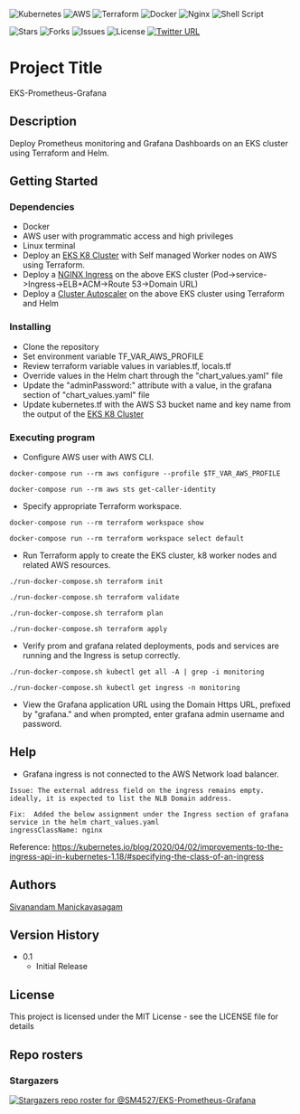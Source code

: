 <p align="center">

![Kubernetes](https://img.shields.io/badge/kubernetes-%23326ce5.svg?style=for-the-badge&logo=kubernetes&logoColor=white) ![AWS](https://img.shields.io/badge/AWS-%23FF9900.svg?style=for-the-badge&logo=amazon-aws&logoColor=white) ![Terraform](https://img.shields.io/badge/terraform-%235835CC.svg?style=for-the-badge&logo=terraform&logoColor=white) ![Docker](https://img.shields.io/badge/docker-%230db7ed.svg?style=for-the-badge&logo=docker&logoColor=white) ![Nginx](https://img.shields.io/badge/nginx-%23009639.svg?style=for-the-badge&logo=nginx&logoColor=white) ![Shell Script](https://img.shields.io/badge/shell_script-%23121011.svg?style=for-the-badge&logo=gnu-bash&logoColor=white)

![Stars](https://img.shields.io/github/stars/SM4527/EKS-Prometheus-Grafana?style=for-the-badge) ![Forks](https://img.shields.io/github/forks/SM4527/EKS-Prometheus-Grafana?style=for-the-badge) ![Issues](https://img.shields.io/github/issues/SM4527/EKS-Prometheus-Grafana?style=for-the-badge) ![License](https://img.shields.io/github/license/SM4527/EKS-Prometheus-Grafana?style=for-the-badge) [![Twitter URL](https://img.shields.io/twitter/url/https/twitter.com/Tamizhan99.svg?style=for-the-badge&label=Follow%20%40Tamizhan99)](https://twitter.com/Tamizhan99) 

</p>

# Project Title

EKS-Prometheus-Grafana

## Description

Deploy Prometheus monitoring and Grafana Dashboards on an EKS cluster using Terraform and Helm.

## Getting Started

### Dependencies

* Docker
* AWS user with programmatic access and high privileges 
* Linux terminal
* Deploy an [EKS K8 Cluster](https://github.com/SM4527/EKS-Terraform) with Self managed Worker nodes on AWS using Terraform.
* Deploy a [NGINX Ingress](https://github.com/SM4527/EKS-Nginx-Ingress) on the above EKS cluster (Pod->service->Ingress->ELB+ACM->Route 53->Domain URL)
* Deploy a [Cluster Autoscaler](https://github.com/SM4527/EKS-Cluster-Autoscaler) on the above EKS cluster using Terraform and Helm

### Installing

* Clone the repository
* Set environment variable TF_VAR_AWS_PROFILE
* Review terraform variable values in variables.tf, locals.tf
* Override values in the Helm chart through the "chart_values.yaml" file
* Update the "adminPassword:" attribute with a value, in the grafana section of "chart_values.yaml" file
* Update kubernetes.tf with the AWS S3 bucket name and key name from the output of the [EKS K8 Cluster](https://github.com/SM4527/EKS-Terraform/blob/master/outputs.tf)

### Executing program

* Configure AWS user with AWS CLI.

```
docker-compose run --rm aws configure --profile $TF_VAR_AWS_PROFILE

docker-compose run --rm aws sts get-caller-identity
```

* Specify appropriate Terraform workspace.

```
docker-compose run --rm terraform workspace show

docker-compose run --rm terraform workspace select default
```

* Run Terraform apply to create the EKS cluster, k8 worker nodes and related AWS resources.

```
./run-docker-compose.sh terraform init

./run-docker-compose.sh terraform validate

./run-docker-compose.sh terraform plan

./run-docker-compose.sh terraform apply
```

* Verify prom and grafana related deployments, pods and services are running and the Ingress is setup correctly.

```
./run-docker-compose.sh kubectl get all -A | grep -i monitoring

./run-docker-compose.sh kubectl get ingress -n monitoring
```

* View the Grafana application URL using the Domain Https URL, prefixed by "grafana." and when prompted, enter grafana admin username and password.

## Help

* Grafana ingress is not connected to the AWS Network load balancer. 

```
Issue: The external address field on the ingress remains empty. ideally, it is expected to list the NLB Domain address.

Fix:  Added the below assignment under the Ingress section of grafana service in the helm chart_values.yaml
ingressClassName: nginx

```

Reference: https://kubernetes.io/blog/2020/04/02/improvements-to-the-ingress-api-in-kubernetes-1.18/#specifying-the-class-of-an-ingress

## Authors

[Sivanandam Manickavasagam](https://www.linkedin.com/in/sivanandammanickavasagam)

## Version History

* 0.1
    * Initial Release

## License

This project is licensed under the MIT License - see the LICENSE file for details

## Repo rosters

### Stargazers

[![Stargazers repo roster for @SM4527/EKS-Prometheus-Grafana](https://reporoster.com/stars/dark/SM4527/EKS-Prometheus-Grafana)](https://github.com/SM4527/EKS-Prometheus-Grafana/stargazers)
